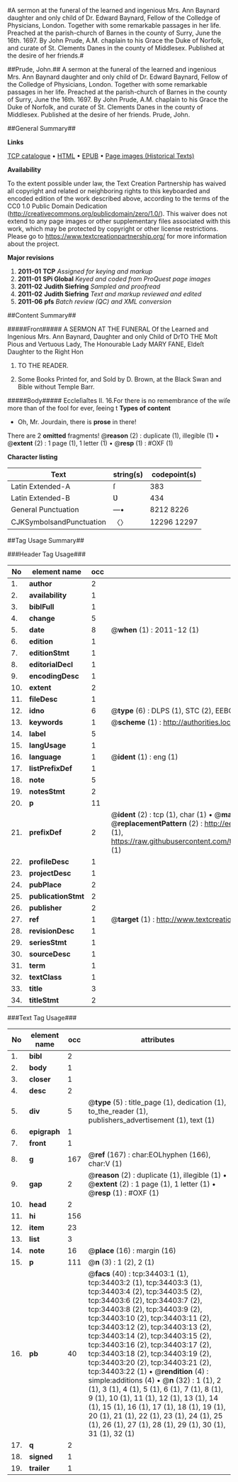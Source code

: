 #A sermon at the funeral of the learned and ingenious Mrs. Ann Baynard daughter and only child of Dr. Edward Baynard, Fellow of the Colledge of Physicians, London. Together with some remarkable passages in her life. Preached at the parish-church of Barnes in the county of Surry, June the 16th. 1697. By John Prude, A.M. chaplain to his Grace the Duke of Norfolk, and curate of St. Clements Danes in the county of Middlesex. Published at the desire of her friends.#

##Prude, John.##
A sermon at the funeral of the learned and ingenious Mrs. Ann Baynard daughter and only child of Dr. Edward Baynard, Fellow of the Colledge of Physicians, London. Together with some remarkable passages in her life. Preached at the parish-church of Barnes in the county of Surry, June the 16th. 1697. By John Prude, A.M. chaplain to his Grace the Duke of Norfolk, and curate of St. Clements Danes in the county of Middlesex. Published at the desire of her friends.
Prude, John.

##General Summary##

**Links**

[TCP catalogue](http://www.ota.ox.ac.uk/tcp/)  • 
[HTML](http://tei.it.ox.ac.uk/tcp/Texts-HTML/free/A56/A56121.html)  • 
[EPUB](http://tei.it.ox.ac.uk/tcp/Texts-EPUB/free/A56/A56121.epub) • 
[Page images (Historical Texts)](https://historicaltexts.jisc.ac.uk/eebo-99829956e)

**Availability**

To the extent possible under law, the Text Creation Partnership has waived all copyright and related or neighboring rights to this keyboarded and encoded edition of the work described above, according to the terms of the CC0 1.0 Public Domain Dedication (http://creativecommons.org/publicdomain/zero/1.0/). This waiver does not extend to any page images or other supplementary files associated with this work, which may be protected by copyright or other license restrictions. Please go to https://www.textcreationpartnership.org/ for more information about the project.

**Major revisions**

1. __2011-01__ __TCP__ *Assigned for keying and markup*
1. __2011-01__ __SPi Global__ *Keyed and coded from ProQuest page images*
1. __2011-02__ __Judith Siefring__ *Sampled and proofread*
1. __2011-02__ __Judith Siefring__ *Text and markup reviewed and edited*
1. __2011-06__ __pfs__ *Batch review (QC) and XML conversion*

##Content Summary##

#####Front#####
A SERMON AT THE FUNERAL Of the Learned and Ingenious Mrs. Ann Baynard, Daughter and only Child of DrTO THE Moſt Pious and Vertuous Lady, The Honourable Lady MARY FANE, Eldeſt Daughter to the Right Hon
1. TO THE READER.

1. Some Books Printed for, and Sold by D. Brown, at the Black Swan and
Bible without Temple Barr.

#####Body#####
Eccleſiaſtes II. 16.For there is no remembrance of the wiſe more than of the fool for ever, ſeeing t
**Types of content**

  * Oh, Mr. Jourdain, there is **prose** in there!

There are 2 **omitted** fragments! 
 @__reason__ (2) : duplicate (1), illegible (1)  •  @__extent__ (2) : 1 page (1), 1 letter (1)  •  @__resp__ (1) : #OXF (1)

**Character listing**


|Text|string(s)|codepoint(s)|
|---|---|---|
|Latin Extended-A|ſ|383|
|Latin Extended-B|Ʋ|434|
|General Punctuation|—•|8212 8226|
|CJKSymbolsandPunctuation|〈〉|12296 12297|

##Tag Usage Summary##

###Header Tag Usage###

|No|element name|occ|attributes|
|---|---|---|---|
|1.|__author__|2||
|2.|__availability__|1||
|3.|__biblFull__|1||
|4.|__change__|5||
|5.|__date__|8| @__when__ (1) : 2011-12 (1)|
|6.|__edition__|1||
|7.|__editionStmt__|1||
|8.|__editorialDecl__|1||
|9.|__encodingDesc__|1||
|10.|__extent__|2||
|11.|__fileDesc__|1||
|12.|__idno__|6| @__type__ (6) : DLPS (1), STC (2), EEBO-CITATION (1), PROQUEST (1), VID (1)|
|13.|__keywords__|1| @__scheme__ (1) : http://authorities.loc.gov/ (1)|
|14.|__label__|5||
|15.|__langUsage__|1||
|16.|__language__|1| @__ident__ (1) : eng (1)|
|17.|__listPrefixDef__|1||
|18.|__note__|5||
|19.|__notesStmt__|2||
|20.|__p__|11||
|21.|__prefixDef__|2| @__ident__ (2) : tcp (1), char (1)  •  @__matchPattern__ (2) : ([0-9\-]+):([0-9IVX]+) (1), (.+) (1)  •  @__replacementPattern__ (2) : http://eebo.chadwyck.com/downloadtiff?vid=$1&page=$2 (1), https://raw.githubusercontent.com/textcreationpartnership/Texts/master/tcpchars.xml#$1 (1)|
|22.|__profileDesc__|1||
|23.|__projectDesc__|1||
|24.|__pubPlace__|2||
|25.|__publicationStmt__|2||
|26.|__publisher__|2||
|27.|__ref__|1| @__target__ (1) : http://www.textcreationpartnership.org/docs/. (1)|
|28.|__revisionDesc__|1||
|29.|__seriesStmt__|1||
|30.|__sourceDesc__|1||
|31.|__term__|1||
|32.|__textClass__|1||
|33.|__title__|3||
|34.|__titleStmt__|2||


###Text Tag Usage###

|No|element name|occ|attributes|
|---|---|---|---|
|1.|__bibl__|2||
|2.|__body__|1||
|3.|__closer__|1||
|4.|__desc__|2||
|5.|__div__|5| @__type__ (5) : title_page (1), dedication (1), to_the_reader (1), publishers_advertisement (1), text (1)|
|6.|__epigraph__|1||
|7.|__front__|1||
|8.|__g__|167| @__ref__ (167) : char:EOLhyphen (166), char:V (1)|
|9.|__gap__|2| @__reason__ (2) : duplicate (1), illegible (1)  •  @__extent__ (2) : 1 page (1), 1 letter (1)  •  @__resp__ (1) : #OXF (1)|
|10.|__head__|2||
|11.|__hi__|156||
|12.|__item__|23||
|13.|__list__|3||
|14.|__note__|16| @__place__ (16) : margin (16)|
|15.|__p__|111| @__n__ (3) : 1 (2), 2 (1)|
|16.|__pb__|40| @__facs__ (40) : tcp:34403:1 (1), tcp:34403:2 (1), tcp:34403:3 (1), tcp:34403:4 (2), tcp:34403:5 (2), tcp:34403:6 (2), tcp:34403:7 (2), tcp:34403:8 (2), tcp:34403:9 (2), tcp:34403:10 (2), tcp:34403:11 (2), tcp:34403:12 (2), tcp:34403:13 (2), tcp:34403:14 (2), tcp:34403:15 (2), tcp:34403:16 (2), tcp:34403:17 (2), tcp:34403:18 (2), tcp:34403:19 (2), tcp:34403:20 (2), tcp:34403:21 (2), tcp:34403:22 (1)  •  @__rendition__ (4) : simple:additions (4)  •  @__n__ (32) : 1 (1), 2 (1), 3 (1), 4 (1), 5 (1), 6 (1), 7 (1), 8 (1), 9 (1), 10 (1), 11 (1), 12 (1), 13 (1), 14 (1), 15 (1), 16 (1), 17 (1), 18 (1), 19 (1), 20 (1), 21 (1), 22 (1), 23 (1), 24 (1), 25 (1), 26 (1), 27 (1), 28 (1), 29 (1), 30 (1), 31 (1), 32 (1)|
|17.|__q__|2||
|18.|__signed__|1||
|19.|__trailer__|1||
